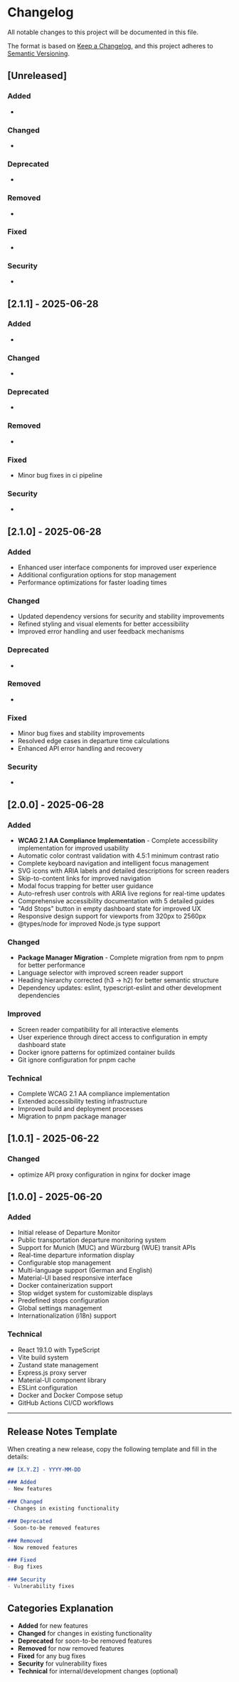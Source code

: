 # Changelog

All notable changes to this project will be documented in this file.

The format is based on [Keep a Changelog](https://keepachangelog.com/en/1.0.0/),
and this project adheres to [Semantic Versioning](https://semver.org/spec/v2.0.0.html).

## [Unreleased]

### Added
-

### Changed
-

### Deprecated
-

### Removed
-

### Fixed
-

### Security
-

## [2.1.1] - 2025-06-28

### Added
-

### Changed
-

### Deprecated
-

### Removed
-

### Fixed
- Minor bug fixes in ci pipeline

### Security
-

## [2.1.0] - 2025-06-28

### Added
- Enhanced user interface components for improved user experience
- Additional configuration options for stop management
- Performance optimizations for faster loading times

### Changed
- Updated dependency versions for security and stability improvements
- Refined styling and visual elements for better accessibility
- Improved error handling and user feedback mechanisms

### Deprecated
-

### Removed
-

### Fixed
- Minor bug fixes and stability improvements
- Resolved edge cases in departure time calculations
- Enhanced API error handling and recovery

### Security
-

## [2.0.0] - 2025-06-28

### Added
- **WCAG 2.1 AA Compliance Implementation** - Complete accessibility implementation for improved usability
- Automatic color contrast validation with 4.5:1 minimum contrast ratio
- Complete keyboard navigation and intelligent focus management
- SVG icons with ARIA labels and detailed descriptions for screen readers
- Skip-to-content links for improved navigation
- Modal focus trapping for better user guidance
- Auto-refresh user controls with ARIA live regions for real-time updates
- Comprehensive accessibility documentation with 5 detailed guides
- "Add Stops" button in empty dashboard state for improved UX
- Responsive design support for viewports from 320px to 2560px
- @types/node for improved Node.js type support

### Changed
- **Package Manager Migration** - Complete migration from npm to pnpm for better performance
- Language selector with improved screen reader support
- Heading hierarchy corrected (h3 → h2) for better semantic structure
- Dependency updates: eslint, typescript-eslint and other development dependencies

### Improved
- Screen reader compatibility for all interactive elements
- User experience through direct access to configuration in empty dashboard state
- Docker ignore patterns for optimized container builds
- Git ignore configuration for pnpm cache

### Technical
- Complete WCAG 2.1 AA compliance implementation
- Extended accessibility testing infrastructure
- Improved build and deployment processes
- Migration to pnpm package manager

## [1.0.1] - 2025-06-22

### Changed
- optimize API proxy configuration in nginx for docker image

## [1.0.0] - 2025-06-20

### Added
- Initial release of Departure Monitor
- Public transportation departure monitoring system
- Support for Munich (MUC) and Würzburg (WUE) transit APIs
- Real-time departure information display
- Configurable stop management
- Multi-language support (German and English)
- Material-UI based responsive interface
- Docker containerization support
- Stop widget system for customizable displays
- Predefined stops configuration
- Global settings management
- Internationalization (i18n) support

### Technical
- React 19.1.0 with TypeScript
- Vite build system
- Zustand state management
- Express.js proxy server
- Material-UI component library
- ESLint configuration
- Docker and Docker Compose setup
- GitHub Actions CI/CD workflows

---

## Release Notes Template

When creating a new release, copy the following template and fill in the details:

```markdown
## [X.Y.Z] - YYYY-MM-DD

### Added
- New features

### Changed
- Changes in existing functionality

### Deprecated
- Soon-to-be removed features

### Removed
- Now removed features

### Fixed
- Bug fixes

### Security
- Vulnerability fixes
```

## Categories Explanation

- **Added** for new features
- **Changed** for changes in existing functionality
- **Deprecated** for soon-to-be removed features
- **Removed** for now removed features
- **Fixed** for any bug fixes
- **Security** for vulnerability fixes
- **Technical** for internal/development changes (optional)